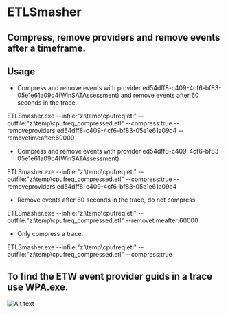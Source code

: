 # ETLSmasher

## Compress, remove providers and remove events after a timeframe.

## Usage

- Compress and remove events with provider ed54dff8-c409-4cf6-bf83-05e1e61a09c4(WinSATAssessment) and remove events after 60 seconds in the trace.

ETLSmasher.exe --infile:"z:\temp\cpufreq.etl" --outfile:"z:\temp\cpufreq_compressed.etl" --compress:true --removeproviders:ed54dff8-c409-4cf6-bf83-05e1e61a09c4 --removetimeafter:60000

- Compress and remove events with provider ed54dff8-c409-4cf6-bf83-05e1e61a09c4(WinSATAssessment)
  
ETLSmasher.exe --infile:"z:\temp\cpufreq.etl" --outfile:"z:\temp\cpufreq_compressed.etl" --compress:true --removeproviders:ed54dff8-c409-4cf6-bf83-05e1e61a09c4

- Remove events after 60 seconds in the trace, do not compress.

ETLSmasher.exe --infile:"z:\temp\cpufreq.etl" --outfile:"z:\temp\cpufreq_compressed.etl" --removetimeafter:60000

- Only compress a trace.

ETLSmasher.exe --infile:"z:\temp\cpufreq.etl" --outfile:"z:\temp\cpufreq_compressed.etl" --compress:true

## To find the ETW event provider guids in a trace use WPA.exe.

![Alt text](ETLSmasher.png)
